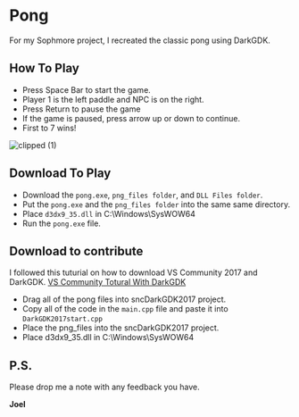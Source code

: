 # Pong
For my Sophmore project, I recreated the classic pong using DarkGDK.


## How To Play
- Press Space Bar to start the game.
- Player 1 is the left paddle and NPC is on the right.
- Press Return to pause the game
- If the game is paused, press arrow up or down to continue.
- First to 7 wins!

![clipped (1)](https://github.com/joel-1080p/pong/assets/156847809/282e0efd-ee9a-453a-bfc3-3af6ec436b2d)

## Download To Play
- Download the `pong.exe`, `png_files folder`, and `DLL Files folder`.
- Put the `pong.exe` and the `png_files folder` into the same same directory.
- Place `d3dx9_35.dll` in C:\Windows\SysWOW64
- Run the `pong.exe` file.

## Download to contribute
I followed this tuturial on how to download VS Community 2017 and DarkGDK.
[VS Community Totural With DarkGDK](https://servicedesk.snc.edu/hc/en-us/articles/360034544854-Computer-Science-Installing-DarkGDK)

- Drag all of the pong files into sncDarkGDK2017 project.
- Copy all of the code in the `main.cpp` file and paste it into `DarkGDK2017start.cpp`
- Place the png_files into the sncDarkGDK2017 project.
- Place d3dx9_35.dll in C:\Windows\SysWOW64


## P.S.

Please drop me a note with any feedback you have.

**Joel**

